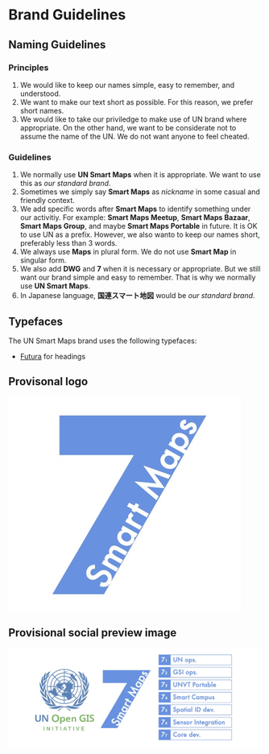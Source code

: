 # Brand Guidelines

## Naming Guidelines

### Principles
1. We would like to keep our names simple, easy to remember, and understood. 
2. We want to make our text short as possible. For this reason, we prefer short names. 
3. We would like to take our priviledge to make use of UN brand where appropriate. On the other hand, we want to be considerate not to assume the name of the UN. We do not want anyone to feel cheated. 

### Guidelines
1. We normally use **UN Smart Maps** when it is appropriate. We want to use this as *our standard brand*. 
2. Sometimes we simply say **Smart Maps** as _nickname_ in some casual and friendly context. 
3. We add specific words after **Smart Maps** to identify something under our activitiy. For example: **Smart Maps Meetup**, **Smart Maps Bazaar**, **Smart Maps Group**, and maybe **Smart Maps Portable** in future. It is OK to use UN as a prefix. However, we also wanto to keep our names short, preferably less than 3 words. 
4. We always use **Maps** in plural form. We do not use **Smart Map** in singular form. 
5. We also add **DWG** and **7** when it is necessary or appropriate. But we still want our brand simple and easy to remember. That is why we normally use **UN Smart Maps**. 
6. In Japanese language, **国連スマート地図** would be *our standard brand*.

## Typefaces

The UN Smart Maps brand uses the following typefaces:
- [Futura](https://fonts.adobe.com/fonts/futura-pt) for headings

## Provisonal logo
![provisional logo 2](./media/dwg7-provisional-logo-2.jpg)

## Provisional social preview image
![social preview image 2](./media/dwg7-provisional-social-preview-image-2.jpg)
